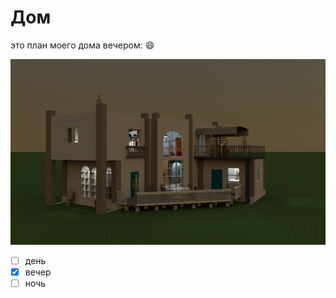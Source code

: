 # Дом
это план моего дома вечером: :smile:

![](img/house_02.png)

- [ ] день
- [x] вечер
- [ ] ночь